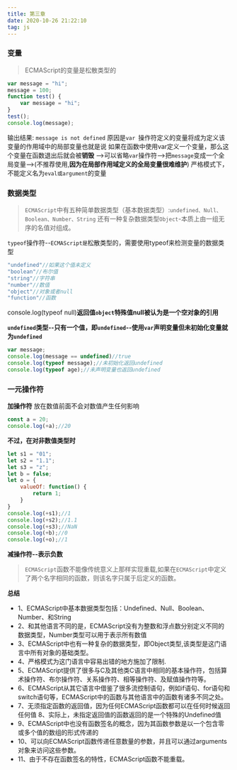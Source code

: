 ```yaml
---
title: 第三章
date: 2020-10-26 21:22:10
tag: js
---
```


### 变量
>ECMAScript的变量是松散类型的
```js
var message = "hi";
message = 100;
function test() {
    var message = "hi";
}
test();
console.log(message);
```
输出结果:
`message is not defined`
原因是`var `操作符定义的变量将成为定义该变量的作用域中的局部变量也就是说
如果在函数中使用var定义一个变量，那么这个变量在函数退出后就会被**销毁**
-->可以省略`var`操作符-->把`message`变成一个全局变量-->(不推荐使用,**因为在局部作用域定义的全局变量很难维护**)
严格模式下，不能定义名为`eval或argument`的变量

### 数据类型
>`ECMAScript`中有五种简单数据类型（基本数据类型）:`undefined、Null、Boolean、Number、String`
>还有一种复杂数据类型`Object`-本质上由一组无序的名值对组成。

`typeof`操作符--`ECMAScript是`松散类型的，需要使用typeof来检测变量的数据类型
```js
"undefined"//如果这个值未定义
"boolean"//布尔值
"string"//字符串
"number"//数值
"object"//对象或者null
"function"//函数
```
console.log(typeof null)**返回值`object`特殊值null被认为是一个空对象的引用**

**`undefined`类型--只有一个值，即`undefined`--使用`var`声明变量但未初始化变量就为`undefined`**
```js
var message;
console.log(message == undefined)//true
console.log(typeof message);//未初始化返回undefined
console.log(typeof age);//未声明变量也返回undefined
```

### 一元操作符

**加操作符**
放在数值前面不会对数值产生任何影响
```js
const a = 20;
console.log(+a);//20
```
**不过，在对非数值类型时**
```js
let s1 = "01";
let s2 = "1.1";
let s3 = "z";
let b = false;
let o = {
    valueOf: function() {
        return 1;
    }
}
console.log(+s1);//1
console.log(+s2);//1.1
console.log(+s3);//NaN
console.log(+b);//0
console.log(+o);//1
```

**减操作符--表示负数**

>`ECMAScript`函数不能像传统意义上那样实现重载,如果在`ECMAScript`中定义了两个名字相同的函数，则该名字只属于后定义的函数。

**总结**
* 1、ECMAScript中基本数据类型包括：Undefined、Null、Boolean、Number、和String
* 2、和其他语言不同的是，ECMAScript没有为整数和浮点数分别定义不同的数据类型，Number类型可以用于表示所有数值
* 3、ECMAScript中也有一种复杂的数据类型，即Object类型,该类型是这门语言中所有对象的基础类型。
* 4、严格模式为这门语言中容易出错的地方施加了限制.
* 5、ECMAScript提供了很多与C及其他类C语言中相同的基本操作符，包括算术操作符、布尔操作符、关系操作符、相等操作符、及赋值操作符等。
* 6、ECMAScript从其它语言中借鉴了很多流控制语句，例如if语句、for语句和switch语句等，ECMAScript中的函数与其他语言中的函数有诸多不同之处。
* 7、无须指定函数的返回值，因为任何ECMAScript函数都可以在任何时候返回任何值
8、实际上，未指定返回值的函数返回的是一个特殊的Undefined值
* 9、ECMAScript中也没有函数签名的概念，因为其函数参数是以一个包含零或多个值的数组的形式传递的
* 10、可以向ECMAScript函数传递任意数量的参数，并且可以通过arguments对象来访问这些参数。
* 11、由于不存在函数签名的特性，ECMAScript函数不能重载。
